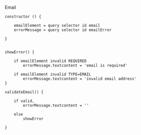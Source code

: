 Email 

    constructor () {

        emailElement = query selector id email
        errorMessage = query selector id emailError

    }


    showError() {

        if emailElement invalid REQUIRED
            errorMessage.textcontent = 'email is required'
        
        if emailElement invalid TYPE=EMAIL
            errorMessage.textcontent = 'invalid email address'
    }

    validateEmail() {

        if valid,
            errorMessage.textcontent = ''
        
        else 
            showError

    }